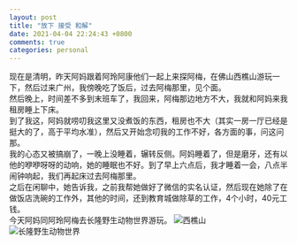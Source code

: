 ```yaml
---
layout: post
title: "放下 接受 和解"
date: 2021-04-04 22:24:43 +0800
comments: true
categories: personal
---
```

现在是清明，昨天阿妈跟着阿玲阿康他们一起上来探阿梅，在佛山西樵山游玩一下，然后过来广州，我傍晚吃了饭后，过去阿梅那里，见个面。  
然后晚上，时间差不多到末班车了，我回来，阿梅那边地方不大，我就和阿妈来我租房睡上下床。  
到了我这，阿妈就唠叨我这里又没煮饭的东西，租房也不大（其实一房一厅已经是挺大的了，高于平均水准），然后又开始念叨我的工作不好，各方面的事，问这问那。  
我的心态又被搞崩了，一晚上没睡着，辗转反侧。阿妈睡着了，但是磨牙，还有以他的咿咿呀呀的动响，她的睡眠也不好。到了早上六点后，我才睡着一会，八点半闹钟响起，我们再起床过去阿梅那里。  
之后在闲聊中，她告诉我，之前我帮她做好了微信的实名认证，然后现在她除了在做饭店洗碗的工作外，其他的时间，还到教育城做除草的工作，4个小时，40元工钱。  
今天阿妈同阿玲阿梅去长隆野生动物世界游玩。
![西樵山](https://raw.githubusercontent.com/qiuhaidong/qiuhaidong.github.com/source/source/images/fangxia/%E8%A5%BF%E6%A8%B5%E5%B1%B1.jpg)  
![长隆野生动物世界](https://raw.githubusercontent.com/qiuhaidong/qiuhaidong.github.com/source/source/images/fangxia/%E9%95%BF%E9%9A%86%E9%87%8E%E7%94%9F%E5%8A%A8%E7%89%A9%E4%B8%96%E7%95%8C.jpg)  
